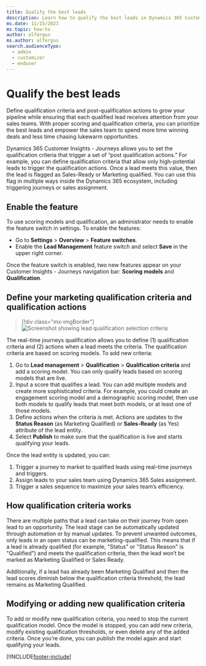```yaml
---
title: Qualify the best leads
description: Learn how to qualify the best leads in Dynamics 365 Customer Insights - Journeys.
ms.date: 11/15/2023
ms.topic: how-to
author: alfergus
ms.author: alfergus
search.audienceType: 
  - admin
  - customizer
  - enduser
---
```


# Qualify the best leads

Define qualification criteria and post-qualification actions to grow your pipeline while ensuring that each qualified lead receives attention from your sales teams. With proper scoring and qualification criteria, you can prioritize the best leads and empower the sales team to spend more time winning deals and less time chasing lukewarm opportunities.

Dynamics 365 Customer Insights - Journeys allows you to set the qualification criteria that trigger a set of “post qualification actions.” For example, you can define qualification criteria that allow only high-potential leads to trigger the qualification actions. Once a lead meets this value, then the lead is flagged as Sales-Ready or Marketing qualified. You can use this flag in multiple ways inside the Dynamics 365 ecosystem, including triggering journeys or sales assignment.

## Enable the feature

To use scoring models and qualification, an administrator needs to enable the feature switch in settings. To enable the features:
- Go to **Settings** > **Overview** > **Feature switches**.
- Enable the **Lead Management** feature switch and select **Save** in the upper right corner.

Once the feature switch is enabled, two new features appear on your Customer Insights - Journeys navigation bar: **Scoring models** and **Qualification**.

## Define your marketing qualification criteria and qualification actions

> [!div class="mx-imgBorder"]
> ![Screenshot showing lead qualification selection criteria](media/select-lead-qualification-criteria.png "Screenshot showing lead qualification selection criteria")

The real-time journeys qualification allows you to define (1) qualification criteria and (2) actions when a lead meets the criteria. The qualification criteria are based on scoring models. To add new criteria:

1. Go to **Lead management** > **Qualification** > **Qualification criteria** and add a scoring model. You can only qualify leads based on scoring models that are live. 
1. Input a score that qualifies a lead. You can add multiple models and create more sophisticated criteria. For example, you could create an engagement scoring model and a demographic scoring model, then use both models to qualify leads that meet both models, or at least one of those models.
1. Define actions when the criteria is met. Actions are updates to the **Status Reason** (as Marketing Qualified) or **Sales-Ready** (as Yes) attribute of the lead entity.
1. Select **Publish** to make sure that the qualification is live and starts qualifying your leads.

Once the lead entity is updated, you can:
1. Trigger a journey to market to qualified leads using real-time journeys and triggers. 
1. Assign leads to your sales team using Dynamics 365 Sales assignment.
1. Trigger a sales sequence to maximize your sales team’s efficiency.

## How qualification criteria works

There are multiple paths that a lead can take on their journey from open lead to an opportunity. The lead stage can be automatically updated through automation or by manual updates. To prevent unwanted outcomes, only leads in an open status can be marketing-qualified. This means that if a lead is already qualified (for example, "Status" or "Status Reason" is "Qualified") and meets the qualification criteria, then the lead won’t be marked as Marketing Qualified or Sales Ready.

Additionally, if a lead has already been Marketing Qualified and then the lead scores diminish below the qualification criteria threshold, the lead remains as Marketing Qualified.

## Modifying or adding new qualification criteria 

To add or modify new qualification criteria, you need to stop the current qualification model. Once the model is stopped, you can add new criteria, modify existing qualification thresholds, or even delete any of the added criteria. Once you’re done, you can publish the model again and start qualifying your leads.

[!INCLUDE[footer-include](./includes/footer-banner.md)]
